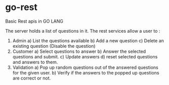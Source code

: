 # go-rest
Basic Rest apis in GO LANG

The server holds a list of questions in it. The rest services allow a user to :
  1) Admin
    a) List the questions available
    b) Add a new question
    c) Delete an existing question (Disable the question)
  2) Customer
    a) Select questions to answer
    b) Answer the selected questions and submit.
    c) Update answers
    d) reset selected questions and answers to them.
  3) Validation
    a) Pop up random questions out of the answered questions for the given user.
    b) Verify if the answers to the popped up questions are correct or not.
  
